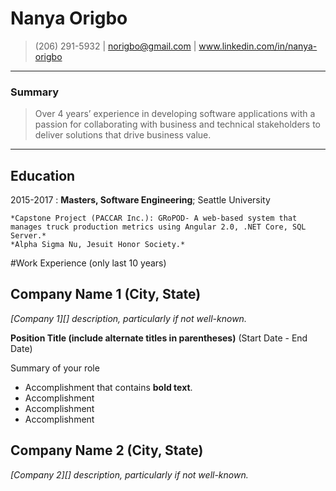 Nanya Origbo
============
> (206) 291-5932 | norigbo@gmail.com | www.linkedin.com/in/nanya-origbo

----

### Summary
> Over 4 years’ experience in developing software applications with a passion for collaborating with business and technical stakeholders to deliver solutions that drive business value.

----
Education
---------

2015-2017
:   **Masters, Software Engineering**; Seattle University

    *Capstone Project (PACCAR Inc.): GRoPOD- A web-based system that manages truck production metrics using Angular 2.0, .NET Core, SQL Server.*
    *Alpha Sigma Nu, Jesuit Honor Society.*
     
     
#Work Experience (only last 10 years)

## Company Name 1 (City, State)
*[Company 1][] description, particularly if not well-known.*

**Position Title (include alternate titles in parentheses)** (Start Date - End Date)

Summary of your role

- Accomplishment that contains **bold text**.
- Accomplishment
- Accomplishment
- Accomplishment

## Company Name 2 (City, State)
*[Company 2][] description, particularly if not well-known.*
